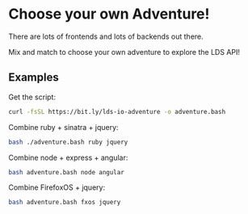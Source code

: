 Choose your own Adventure!
==========================

There are lots of frontends and lots of backends out there.

Mix and match to choose your own adventure to explore the LDS API!

Examples
--------

Get the script:

```bash
curl -fsSL https://bit.ly/lds-io-adventure -o adventure.bash
```

Combine ruby + sinatra + jquery:

```bash
bash ./adventure.bash ruby jquery
```

Combine node + express + angular:

```bash
bash adventure.bash node angular
```

Combine FirefoxOS + jquery:

```bash
bash adventure.bash fxos jquery
```
